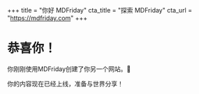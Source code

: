 +++
title = "你好 MDFriday"
cta_title = "探索 MDFriday"
cta_url = "https://mdfriday.com"
+++

# 恭喜你！

你刚刚使用MDFriday创建了你另一个网站。🎉

你的内容现在已经上线，准备与世界分享！
